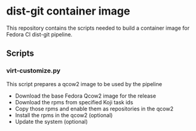 # dist-git container image

This repository contains the scripts needed to build a container image for Fedora CI dist-git pipeline.

## Scripts

### virt-customize.py

This script prepares a qcow2 image to be used by the pipeline

* Download the base Fedora Qcow2 image for the release
* Download the rpms from specified Koji task ids
* Copy those rpms and enable them as repositories in the qcow2
* Install the rpms in the qcow2 (optional)
* Update the system (optional)


